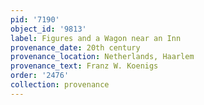 ```yaml
---
pid: '7190'
object_id: '9813'
label: Figures and a Wagon near an Inn
provenance_date: 20th century
provenance_location: Netherlands, Haarlem
provenance_text: Franz W. Koenigs
order: '2476'
collection: provenance
---
```

